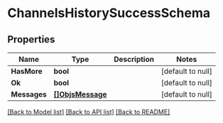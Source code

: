 # ChannelsHistorySuccessSchema

## Properties
Name | Type | Description | Notes
------------ | ------------- | ------------- | -------------
**HasMore** | **bool** |  | [default to null]
**Ok** | **bool** |  | [default to null]
**Messages** | [**[]ObjsMessage**](objs_message.md) |  | [default to null]

[[Back to Model list]](../README.md#documentation-for-models) [[Back to API list]](../README.md#documentation-for-api-endpoints) [[Back to README]](../README.md)


